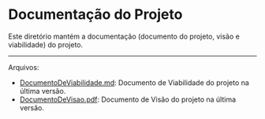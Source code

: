 # Documentação do Projeto

Este diretório mantém a documentação (documento do projeto, visão e viabilidade) do projeto.

---

Arquivos:

- [DocumentoDeViabilidade.md](documento-de-viabilidade.md): Documento de Viabilidade do projeto na última versão.
- [DocumentoDeVisao.pdf](documento-de-visao.pdf): Documento de Visão do projeto na última versão.
